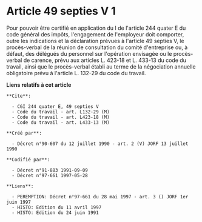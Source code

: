 # Article 49 septies V 1

Pour pouvoir être certifié en application du I de l'article 244 quater E du code général des impôts, l'engagement de
l'employeur doit comporter, outre les indications et la déclaration prévues à l'article 49 septies V, le procès-verbal de la
réunion de consultation du comité d'entreprise ou, à défaut, des délégués du personnel sur l'opération envisagée ou le
procès-verbal de carence, prévu aux articles L. 423-18 et L. 433-13 du code du travail, ainsi que le procès-verbal établi au
terme de la négociation annuelle obligatoire prévu à l'article L. 132-29 du code du travail.

**Liens relatifs à cet article**

	**Cite**:

	  - CGI 244 quater E, 49 septies V
	  - Code du travail - art. L132-29 (M)
	  - Code du travail - art. L423-18 (M)
	  - Code du travail - art. L433-13 (M)

	**Créé par**:

	  - Décret n°90-607 du 12 juillet 1990 - art. 2 (V) JORF 13 juillet 1990

	**Codifié par**:

	  - Décret n°91-883 1991-09-09
	  - Décret n°97-661 1997-05-28

	**Liens**:

	  - PEREMPTION: Décret n°97-661 du 28 mai 1997 - art. 3 () JORF 1er juin 1997
	  - HISTO: Edition du 11 avril 1997
	  - HISTO: Edition du 24 juin 1991
